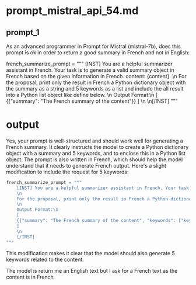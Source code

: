 # prompt_mistral_api_54.md


## prompt_1

As an advanced programmer in Prompt for Mistral (mistral-7b), does this prompt is ok in order to return a good summary in French and not in English:

french_summarize_prompt = """
    [INST] You are a helpful summarizer assistant in French. Your task is to generate a valid summary object in French based on the given information in French. content: {content}.
    \n
    For the proposal, print only the result in French a Python dictionary object with the summary as a string and 5 keywords as a list and include the all result into a Python list object like define below.
    \n
    Output Format:\n
    [
    {{"summary": "The French summary of the content"}}
    ]
    \n
    \n[/INST]
"""


# output

Yes, your prompt is well-structured and should work well for generating a French summary. It clearly instructs the model to create a Python dictionary object with a summary and 5 keywords, and to enclose this in a Python list object. The prompt is also written in French, which should help the model understand that it needs to generate French output. Here's a slight modification to include the request for 5 keywords:

```python
french_summarize_prompt = """
    [INST] You are a helpful summarizer assistant in French. Your task is to generate a valid summary object in French based on the given information in French. content: {content}.
    \n
    For the proposal, print only the result in French a Python dictionary object with the summary as a string and 5 keywords related to the content as a list. Include the all result into a Python list object like defined below.
    \n
    Output Format:\n
    [
    {{"summary": "The French summary of the content", "keywords": ["keyword1", "keyword2", "keyword3", "keyword4", "keyword5"]}}
    ]
    \n
    [/INST]
"""
```

This modification makes it clear that the model should also generate 5 keywords related to the content.


The model is return me an English text but I ask for a French text as the content is in French